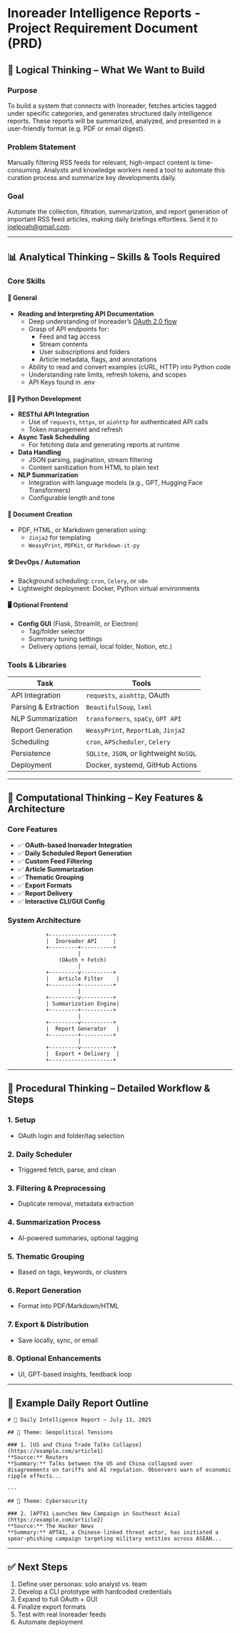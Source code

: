 # Inoreader Intelligence Reports - Project Requirement Document (PRD)

## 🧠 Logical Thinking – What We Want to Build

### Purpose
To build a system that connects with Inoreader, fetches articles tagged under specific categories, and generates structured daily intelligence reports. These reports will be summarized, analyzed, and presented in a user-friendly format (e.g. PDF or email digest).

### Problem Statement
Manually filtering RSS feeds for relevant, high-impact content is time-consuming. Analysts and knowledge workers need a tool to automate this curation process and summarize key developments daily.

### Goal
Automate the collection, filtration, summarization, and report generation of important RSS feed articles, making daily briefings effortless. Send it to joelpoah@gmail.com.

---

## 📊 Analytical Thinking – Skills & Tools Required

### Core Skills

#### 🧠 General
- **Reading and Interpreting API Documentation**
  - Deep understanding of Inoreader’s [OAuth 2.0 flow](https://www.inoreader.com/developers/oauth)
  - Grasp of API endpoints for:
    - Feed and tag access
    - Stream contents
    - User subscriptions and folders
    - Article metadata, flags, and annotations
  - Ability to read and convert examples (cURL, HTTP) into Python code
  - Understanding rate limits, refresh tokens, and scopes
  - API Keys found in .env

#### 🧑‍💻 Python Development
- **RESTful API Integration**
  - Use of `requests`, `httpx`, or `aiohttp` for authenticated API calls
  - Token management and refresh
- **Async Task Scheduling**
  - For fetching data and generating reports at runtime
- **Data Handling**
  - JSON parsing, pagination, stream filtering
  - Content sanitization from HTML to plain text
- **NLP Summarization**
  - Integration with language models (e.g., GPT, Hugging Face Transformers)
  - Configurable length and tone

#### 📄 Document Creation
- PDF, HTML, or Markdown generation using:
  - `Jinja2` for templating
  - `WeasyPrint`, `PDFKit`, or `Markdown-it-py`

#### 🛠️ DevOps / Automation
- Background scheduling: `cron`, `Celery`, or `n8n`
- Lightweight deployment: Docker, Python virtual environments

#### 🖥️ Optional Frontend
- **Config GUI** (Flask, Streamlit, or Electron)
  - Tag/folder selector
  - Summary tuning settings
  - Delivery options (email, local folder, Notion, etc.)

### Tools & Libraries
| Task | Tools |
|------|-------|
| API Integration | `requests`, `aiohttp`, OAuth |
| Parsing & Extraction | `BeautifulSoup`, `lxml` |
| NLP Summarization | `transformers`, `spaCy`, `GPT API` |
| Report Generation | `WeasyPrint`, `ReportLab`, `Jinja2` |
| Scheduling | `cron`, `APScheduler`, `Celery` |
| Persistence | `SQLite`, `JSON`, or lightweight `NoSQL` |
| Deployment | Docker, systemd, GitHub Actions |

---

## 🧮 Computational Thinking – Key Features & Architecture

### Core Features
- ✅ **OAuth-based Inoreader Integration**
- ✅ **Daily Scheduled Report Generation**
- ✅ **Custom Feed Filtering**
- ✅ **Article Summarization**
- ✅ **Thematic Grouping**
- ✅ **Export Formats**
- ✅ **Report Delivery**
- ✅ **Interactive CLI/GUI Config**

### System Architecture

```
            +--------------------+
            |  Inoreader API     |
            +---------+----------+
                      |
                (OAuth + Fetch)
                      |
            +---------v----------+
            |   Article Filter    |
            +---------+----------+
                      |
            +---------v----------+
            | Summarization Engine|
            +---------+----------+
                      |
            +---------v----------+
            |  Report Generator   |
            +---------+----------+
                      |
            +---------v----------+
            |  Export + Delivery  |
            +--------------------+
```

---

## 🔁 Procedural Thinking – Detailed Workflow & Steps

### 1. **Setup**
- OAuth login and folder/tag selection

### 2. **Daily Scheduler**
- Triggered fetch, parse, and clean

### 3. **Filtering & Preprocessing**
- Duplicate removal, metadata extraction

### 4. **Summarization Process**
- AI-powered summaries, optional tagging

### 5. **Thematic Grouping**
- Based on tags, keywords, or clusters

### 6. **Report Generation**
- Format into PDF/Markdown/HTML

### 7. **Export & Distribution**
- Save locally, sync, or email

### 8. **Optional Enhancements**
- UI, GPT-based insights, feedback loop

---

## 📌 Example Daily Report Outline

```
# 📰 Daily Intelligence Report – July 11, 2025

## 📌 Theme: Geopolitical Tensions

### 1. [US and China Trade Talks Collapse](https://example.com/article1)
**Source:** Reuters  
**Summary:** Talks between the US and China collapsed over disagreements on tariffs and AI regulation. Observers warn of economic ripple effects...

---

## 🧠 Theme: Cybersecurity

### 2. [APT41 Launches New Campaign in Southeast Asia](https://example.com/article2)
**Source:** The Hacker News  
**Summary:** APT41, a Chinese-linked threat actor, has initiated a spear-phishing campaign targeting military entities across ASEAN...
```

---

## ✅ Next Steps

1. Define user personas: solo analyst vs. team
2. Develop a CLI prototype with hardcoded credentials
3. Expand to full OAuth + GUI
4. Finalize export formats
5. Test with real Inoreader feeds
6. Automate deployment